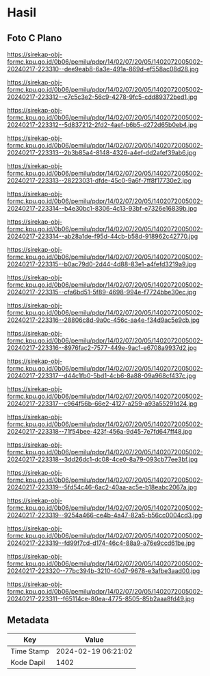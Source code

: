 # Hasil

## Foto C Plano

https://sirekap-obj-formc.kpu.go.id/0b06/pemilu/pdpr/14/02/07/20/05/1402072005002-20240217-223310--dee9eab8-6a3e-491a-869d-ef558ac08d28.jpg

https://sirekap-obj-formc.kpu.go.id/0b06/pemilu/pdpr/14/02/07/20/05/1402072005002-20240217-223312--c7c5c3e2-56c9-4278-9fc5-cdd89372bed1.jpg

https://sirekap-obj-formc.kpu.go.id/0b06/pemilu/pdpr/14/02/07/20/05/1402072005002-20240217-223312--5d837212-2fd2-4aef-b6b5-d272d65b0eb4.jpg

https://sirekap-obj-formc.kpu.go.id/0b06/pemilu/pdpr/14/02/07/20/05/1402072005002-20240217-223313--2b3b85a4-8148-4326-a4ef-dd2afef39ab6.jpg

https://sirekap-obj-formc.kpu.go.id/0b06/pemilu/pdpr/14/02/07/20/05/1402072005002-20240217-223313--28223031-dfde-45c0-9a6f-7ff8f17730e2.jpg

https://sirekap-obj-formc.kpu.go.id/0b06/pemilu/pdpr/14/02/07/20/05/1402072005002-20240217-223314--b4e30bc1-8306-4c13-93bf-e7326e16839b.jpg

https://sirekap-obj-formc.kpu.go.id/0b06/pemilu/pdpr/14/02/07/20/05/1402072005002-20240217-223314--ab28a1de-f95d-44cb-b58d-918962c42770.jpg

https://sirekap-obj-formc.kpu.go.id/0b06/pemilu/pdpr/14/02/07/20/05/1402072005002-20240217-223315--b0ac79d0-2d44-4d88-83e1-a4fefd3219a9.jpg

https://sirekap-obj-formc.kpu.go.id/0b06/pemilu/pdpr/14/02/07/20/05/1402072005002-20240217-223315--cfa6bd51-5f89-4698-994e-f7724bbe30ec.jpg

https://sirekap-obj-formc.kpu.go.id/0b06/pemilu/pdpr/14/02/07/20/05/1402072005002-20240217-223316--28806c8d-9a0c-456c-aa4e-f34d9ac5e9cb.jpg

https://sirekap-obj-formc.kpu.go.id/0b06/pemilu/pdpr/14/02/07/20/05/1402072005002-20240217-223316--8976fac2-7577-449e-9ac1-e6708a9937d2.jpg

https://sirekap-obj-formc.kpu.go.id/0b06/pemilu/pdpr/14/02/07/20/05/1402072005002-20240217-223317--d44c1fb0-5bd1-4cb6-8a88-09a968cf437c.jpg

https://sirekap-obj-formc.kpu.go.id/0b06/pemilu/pdpr/14/02/07/20/05/1402072005002-20240217-223317--c964f56b-66e2-4127-a259-a93a55291d24.jpg

https://sirekap-obj-formc.kpu.go.id/0b06/pemilu/pdpr/14/02/07/20/05/1402072005002-20240217-223318--71f54bee-423f-456a-9d45-7e7fd647ff48.jpg

https://sirekap-obj-formc.kpu.go.id/0b06/pemilu/pdpr/14/02/07/20/05/1402072005002-20240217-223318--3dd26dc1-dc08-4ce0-8a79-093cb77ee3bf.jpg

https://sirekap-obj-formc.kpu.go.id/0b06/pemilu/pdpr/14/02/07/20/05/1402072005002-20240217-223319--5fd54c46-6ac2-40aa-ac5e-b18eabc2067a.jpg

https://sirekap-obj-formc.kpu.go.id/0b06/pemilu/pdpr/14/02/07/20/05/1402072005002-20240217-223319--9254a466-ce4b-4a47-82a5-b56cc0004cd3.jpg

https://sirekap-obj-formc.kpu.go.id/0b06/pemilu/pdpr/14/02/07/20/05/1402072005002-20240217-223319--fd99f7cd-d174-46c4-88a9-a76e9ccd61be.jpg

https://sirekap-obj-formc.kpu.go.id/0b06/pemilu/pdpr/14/02/07/20/05/1402072005002-20240217-223320--77bc394b-3210-40d7-9678-e3afbe3aad00.jpg

https://sirekap-obj-formc.kpu.go.id/0b06/pemilu/pdpr/14/02/07/20/05/1402072005002-20240217-223311--f65114ce-80ea-4775-8505-85b2aaa8fd49.jpg


## Metadata

| Key        | Value               |
| ---------- | ------------------- |
| Time Stamp | 2024-02-19 06:21:02 |
| Kode Dapil | 1402                |



